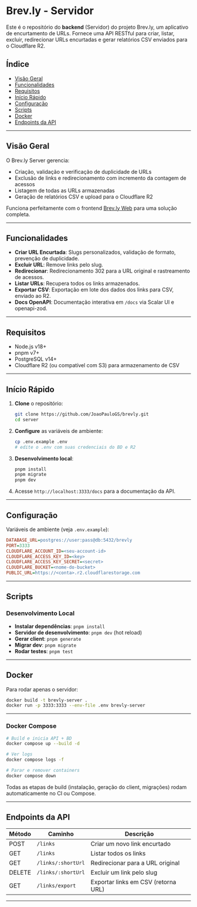 # Brev.ly - Servidor

Este é o repositório do **backend** (Servidor) do projeto Brev.ly, um aplicativo de encurtamento de URLs.
Fornece uma API RESTful para criar, listar, excluir, redirecionar URLs encurtadas e gerar relatórios CSV enviados para o Cloudflare R2.

## Índice

- [Visão Geral](#visão-geral)
- [Funcionalidades](#funcionalidades)
- [Requisitos](#requisitos)
- [Início Rápido](#início-rápido)
- [Configuração](#configuração)
- [Scripts](#scripts)
- [Docker](#docker)
- [Endpoints da API](#endpoints-da-api)

---

## Visão Geral

O Brev.ly Server gerencia:

- Criação, validação e verificação de duplicidade de URLs
- Exclusão de links e redirecionamento com incremento da contagem de acessos
- Listagem de todas as URLs armazenadas
- Geração de relatórios CSV e upload para o Cloudflare R2

Funciona perfeitamente com o frontend [Brev.ly Web](../web/README.md) para uma solução completa.

---

## Funcionalidades

- **Criar URL Encurtada**: Slugs personalizados, validação de formato, prevenção de duplicidade.
- **Excluir URL**: Remove links pelo slug.
- **Redirecionar**: Redirecionamento 302 para a URL original e rastreamento de acessos.
- **Listar URLs**: Recupera todos os links armazenados.
- **Exportar CSV**: Exportação em lote dos dados dos links para CSV, enviado ao R2.
- **Docs OpenAPI**: Documentação interativa em `/docs` via Scalar UI e openapi-zod.

---

## Requisitos

- Node.js v18+
- pnpm v7+
- PostgreSQL v14+
- Cloudflare R2 (ou compatível com S3) para armazenamento de CSV

---

## Início Rápido

1. **Clone** o repositório:
   ```bash
   git clone https://github.com/JoaoPauloGS/brevly.git
   cd server
   ```
2. **Configure** as variáveis de ambiente:
   ```bash
   cp .env.example .env
   # edite o .env com suas credenciais do BD e R2
   ```
3. **Desenvolvimento local**:
   ```bash
   pnpm install
   pnpm migrate
   pnpm dev
   ```
4. Acesse `http://localhost:3333/docs` para a documentação da API.

---

## Configuração

Variáveis de ambiente (veja `.env.example`):

```ini
DATABASE_URL=postgres://user:pass@db:5432/brevly
PORT=3333
CLOUDFLARE_ACCOUNT_ID=<seu-account-id>
CLOUDFLARE_ACCESS_KEY_ID=<key>
CLOUDFLARE_ACCESS_KEY_SECRET=<secret>
CLOUDFLARE_BUCKET=<nome-do-bucket>
PUBLIC_URL=https://<conta>.r2.cloudflarestorage.com
```

---

## Scripts

### Desenvolvimento Local

- **Instalar dependências**: `pnpm install`
- **Servidor de desenvolvimento**: `pnpm dev` (hot reload)
- **Gerar client**: `pnpm generate`
- **Migrar dev**: `pnpm migrate`
- **Rodar testes**: `pnpm test`

---

## Docker

Para rodar apenas o servidor:

```bash
docker build -t brevly-server .
docker run -p 3333:3333 --env-file .env brevly-server
```

---

### Docker Compose

```bash
# Build e inicia API + BD
docker compose up --build -d

# Ver logs
docker compose logs -f

# Parar e remover containers
docker compose down
```

Todas as etapas de build (instalação, geração do client, migrações) rodam automaticamente no CI ou Compose.

---

## Endpoints da API

| Método | Caminho             | Descrição                           |
| ------ | ------------------- | ----------------------------------- |
| POST   | `/links`            | Criar um novo link encurtado        |
| GET    | `/links`            | Listar todos os links               |
| GET    | `/links/:shortUrl`  | Redirecionar para a URL original    |
| DELETE | `/links/:shortUrl`  | Excluir um link pelo slug           |
| GET    | `/links/export`     | Exportar links em CSV (retorna URL) |

---

